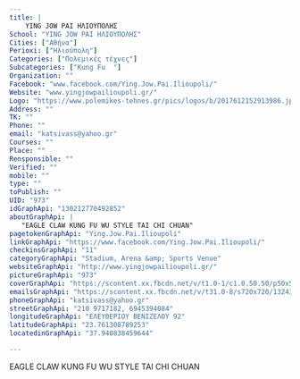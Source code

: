 ```yaml
---
title: |
    YING JOW PAI ΗΛΙΟΥΠΟΛΗΣ
School: "YING JOW PAI ΗΛΙΟΥΠΟΛΗΣ"
Cities: ["Αθήνα"]
Perioxi: ["Ηλιούπολη"]
Categories: ["Πολεμικές τέχνες"]
Subcategories: ["Kung Fu  "]
Organization: ""
Facebook: "www.facebook.com/Ying.Jow.Pai.Ilioupoli/"
Website: "www.yingjowpailioupoli.gr/"
Logo: "https://www.polemikes-tehnes.gr/pics/logos/b/2017612152913986.jpg"
Address: ""
TK: ""
Phone: ""
email: "katsivass@yahoo.gr"
Courses: ""
Place: ""
Rensponsible: ""
Verified: ""
mobile: ""
type: ""
toPublish: ""
UID: "973"
idGraphApi: "130212770492852"
aboutGraphApi: | 
   "EAGLE CLAW KUNG FU WU STYLE TAI CHI CHUAN"
pagetokenGraphApi: "Ying.Jow.Pai.Ilioupoli"
linkGraphApi: "https://www.facebook.com/Ying.Jow.Pai.Ilioupoli/"
checkinsGraphApi: "11"
categoryGraphApi: "Stadium, Arena &amp; Sports Venue"
websiteGraphApi: "http://www.yingjowpailioupoli.gr/"
pictureGraphApi: "973"
coverGraphApi: "https://scontent.xx.fbcdn.net/v/t1.0-1/c1.0.50.50/p50x50/1233555_196256327221829_51684809_n.jpg?oh=bcaf251e114f60b11d7798b5e2eb73a5&amp;oe=5B40F641"
emailsGraphApi: "https://scontent.xx.fbcdn.net/v/t31.0-8/s720x720/13243690_570036003177191_3444122952529138224_o.jpg?oh=33c74e7675d6c6bc5bfd9916790a6671&amp;oe=5B3BAA9B"
phoneGraphApi: "katsivass@yahoo.gr"
streetGraphApi: "210 9717182, 6945394084"
longitudeGraphApi: "ΕΛΕΥΘΕΡΙΟΥ ΒΕΝΙΖΕΛΟΥ 92"
latitudeGraphApi: "23.761308789253"
locatedinGraphApi: "37.940838459644"

---
```


EAGLE CLAW KUNG FU WU STYLE TAI CHI CHUAN

